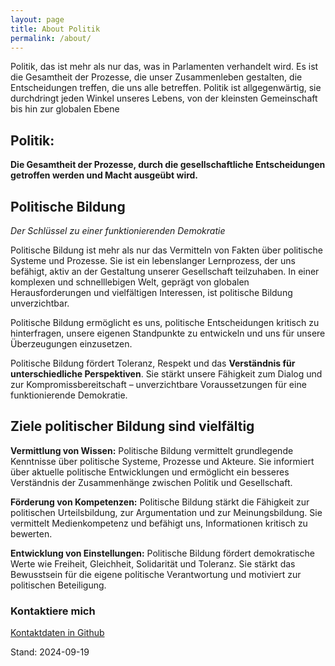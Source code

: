 ```yaml
---
layout: page
title: About Politik
permalink: /about/
---
```

Politik, das ist mehr als nur das, was in Parlamenten verhandelt wird. Es ist die Gesamtheit der Prozesse, die unser Zusammenleben gestalten, die Entscheidungen treffen, die uns alle betreffen. Politik ist allgegenwärtig, sie durchdringt jeden Winkel unseres Lebens, von der kleinsten Gemeinschaft bis hin zur globalen Ebene

## Politik:

**Die Gesamtheit der Prozesse, durch die gesellschaftliche Entscheidungen getroffen werden und Macht ausgeübt wird.** 

## Politische Bildung

*Der Schlüssel zu einer funktionierenden Demokratie*

Politische Bildung ist mehr als nur das Vermitteln von Fakten über politische Systeme und Prozesse. Sie ist ein lebenslanger Lernprozess, der uns befähigt, aktiv an der Gestaltung unserer Gesellschaft teilzuhaben. In einer komplexen und schnelllebigen Welt, geprägt von globalen Herausforderungen und vielfältigen Interessen, ist politische Bildung unverzichtbar.

Politische Bildung ermöglicht es uns, politische Entscheidungen kritisch zu hinterfragen, unsere eigenen Standpunkte zu entwickeln und uns für unsere Überzeugungen einzusetzen. 

Politische Bildung fördert Toleranz, Respekt und das **Verständnis für unterschiedliche Perspektiven**. Sie stärkt unsere Fähigkeit zum Dialog und zur Kompromissbereitschaft – unverzichtbare Voraussetzungen für eine funktionierende Demokratie.

## Ziele politischer Bildung sind vielfältig

**Vermittlung von Wissen:** Politische Bildung vermittelt grundlegende Kenntnisse über politische Systeme, Prozesse und Akteure. Sie informiert über aktuelle politische Entwicklungen und ermöglicht ein besseres Verständnis der Zusammenhänge zwischen Politik und Gesellschaft.

**Förderung von Kompetenzen:** Politische Bildung stärkt die Fähigkeit zur politischen Urteilsbildung, zur Argumentation und zur Meinungsbildung. Sie vermittelt Medienkompetenz und befähigt uns, Informationen kritisch zu bewerten.

**Entwicklung von Einstellungen:** Politische Bildung fördert demokratische Werte wie Freiheit, Gleichheit, Solidarität und Toleranz. Sie stärkt das Bewusstsein für die eigene politische Verantwortung und motiviert zur politischen Beteiligung.


### Kontaktiere mich

[Kontaktdaten in Github](https://github.com/S2030c)

Stand: 2024-09-19
